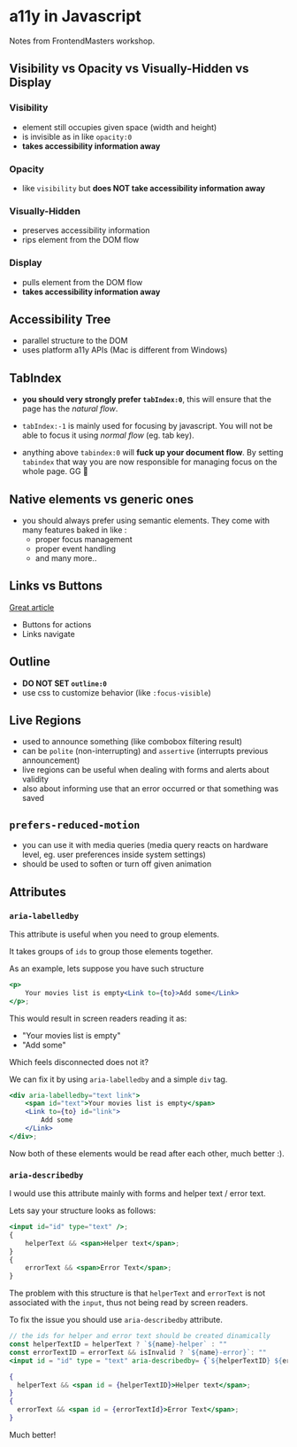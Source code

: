 # a11y in Javascript

Notes from FrontendMasters workshop.

## Visibility vs Opacity vs Visually-Hidden vs Display

### Visibility

- element still occupies given space (width and height)
- is invisible as in like `opacity:0`
- **takes accessibility information away**

### Opacity

- like `visibility` but **does NOT take accessibility information away**

### Visually-Hidden

- preserves accessibility information
- rips element from the DOM flow

### Display

- pulls element from the DOM flow
- **takes accessibility information away**

## Accessibility Tree

- parallel structure to the DOM
- uses platform a11y APIs (Mac is different from Windows)

## TabIndex

- **you should very strongly prefer `tabIndex:0`**, this will ensure that the
  page has the _natural flow_.
- `tabIndex:-1` is mainly used for focusing by javascript. You will not be able
  to focus it using _normal flow_ (eg. tab key).

- anything above `tabindex:0` will **fuck up your document flow**. By setting
  `tabindex` that way you are now responsible for managing focus on the whole
  page. GG 👋

## Native elements vs generic ones

- you should always prefer using semantic elements. They come with many features
  baked in like :
  - proper focus management
  - proper event handling
  - and many more..

## Links vs Buttons

[Great article](https://marcysutton.com/links-vs-buttons-in-modern-web-applications)

- Buttons for actions
- Links navigate

## Outline

- **DO NOT SET `outline:0`**
- use css to customize behavior (like `:focus-visible`)

## Live Regions

- used to announce something (like combobox filtering result)
- can be `polite` (non-interrupting) and `assertive` (interrupts previous
  announcement)
- live regions can be useful when dealing with forms and alerts about validity
- also about informing use that an error occurred or that something was saved

## `prefers-reduced-motion`

- you can use it with media queries (media query reacts on hardware level, eg.
  user preferences inside system settings)
- should be used to soften or turn off given animation

## Attributes

### `aria-labelledby`

This attribute is useful when you need to group elements.

It takes groups of `ids` to group those elements together.

As an example, lets suppose you have such structure

```jsx
<p>
    Your movies list is empty<Link to={to}>Add some</Link>
</p>;
```

This would result in screen readers reading it as:

- "Your movies list is empty"
- "Add some"

Which feels disconnected does not it?

We can fix it by using `aria-labelledby` and a simple `div` tag.

```jsx
<div aria-labelledby="text link">
    <span id="text">Your movies list is empty</span>
    <Link to={to} id="link">
        Add some
    </Link>
</div>;
```

Now both of these elements would be read after each other, much better :).

### `aria-describedby`

I would use this attribute mainly with forms and helper text / error text.

Lets say your structure looks as follows:

```jsx
<input id="id" type="text" />;
{
    helperText && <span>Helper text</span>;
}
{
    errorText && <span>Error Text</span>;
}
```

The problem with this structure is that `helperText` and `errorText` is not associated with the `input`, thus not being read by screen readers.

To fix the issue you should use `aria-describedby` attribute.

```jsx
// the ids for helper and error text should be created dinamically
const helperTextID = helperText ? `${name}-helper` : ""
const errorTextID = errorText && isInvalid ? `${name}-error}`: ""
<input id = "id" type = "text" aria-describedby= {`${helperTextID} ${errorTextID}`}>

{
  helperText && <span id = {helperTextID}>Helper text</span>;
}
{
  errorText && <span id = {errorTextId}>Error Text</span>;
}
```

Much better!
